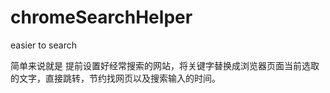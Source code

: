 # chromeSearchHelper
easier to search

简单来说就是 提前设置好经常搜索的网站，将关键字替换成浏览器页面当前选取的文字，直接跳转，节约找网页以及搜索输入的时间。
